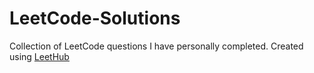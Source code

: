 # LeetCode-Solutions
Collection of LeetCode questions I have personally completed.
Created using [LeetHub](https://github.com/QasimWani/LeetHub)
